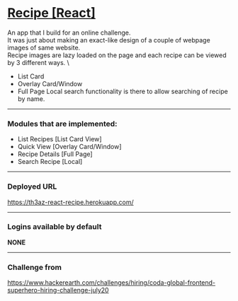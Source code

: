 # [Recipe [React]](https://th3az-react-recipe.herokuapp.com/)
An app that I build for an online challenge. \
It was just about making an exact-like design of a couple of webpage images of same website. \
Recipe images are lazy loaded on the page and each recipe can be viewed by 3 different ways. \
 - List Card
 - Overlay Card/Window
 - Full Page
Local search functionality is there to allow searching of recipe by name.

---

### Modules that are implemented:
 - List Recipes [List Card View]
 - Quick View [Overlay Card/Window]
 - Recipe Details [Full Page]
 - Search Recipe [Local]

---

### Deployed URL
https://th3az-react-recipe.herokuapp.com/

---

### Logins available by default
**NONE**

---

### Challenge from
https://www.hackerearth.com/challenges/hiring/coda-global-frontend-superhero-hiring-challenge-july20
